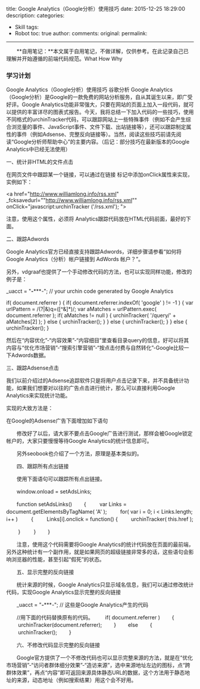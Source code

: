﻿title: Google Analytics（Google分析）使用技巧
date: 2015-12-25 18:29:00
description: 
categories:
- Skill
tags:
- Robot
toc: true
author:
comments:
original:
permalink: 
---

　　**自用笔记：**本文属于自用笔记，不做详解，仅供参考。在此记录自己已理解并开始遵循的前端代码规范。What How Why
<!-- more -->
[]()

### 学习计划
Google Analytics（Google分析）使用技巧
谷歌分析
Google Analytics（Google分析）是Google的一款免费的网站分析服务，自从其诞生以来，即广受好评。Google Analytics功能非常强大，只要在网站的页面上加入一段代码，就可以提供的丰富详尽的图表式报告。今天，我将总结一下加入代码的一些技巧，使用不同格式的urchinTracker代码，可以跟踪网站上一些特殊事件（例如不会产生综合浏览量的事件、JavaScript事件、文件下载、出站链接等），还可以跟踪制定属性的事件（例如Adsense、完整反向链接等）。当然，阅读这些技巧前请先阅读“Google分析师帮助中心”的主要内容。（后记：部分技巧在最新版本的Google Analytics中已经无法使用）

一、统计非HTML的文件点击

在网页文件中跟踪某一个链接，可以通过在链接 <a> 标记中添加onClick属性来实现，实例如下：

<a href="http://www.williamlong.info/rss.xml" _fcksavedurl=""http://www.williamlong.info/rss.xml"" onClick="javascript:urchinTracker ('/rss.xml'); ">

注意，使用这个属性，必须将 Analytics跟踪代码放在HTML代码前面，最好<body>的下面。

二、跟踪Adwords

Google Analytics官方已经直接支持跟踪Adwords，详细步骤请参看“如何将 Google Analytics（分析）帐户链接到 AdWords 帐户？”。

另外，vdgraaf也提供了一个手动修改代码的方法，也可以实现同样功能，修改的例子是：

_uacct = "**-******-*"; // your urchin code generated by Google Analytics

if( document.referrer )
{
 if( document.referrer.indexOf( 'google' ) != -1 )
 {
  var urlPattern = /(\?|&)q=([^&]*)/;
  var aMatches = urlPattern.exec( document.referrer );
  if( aMatches != null )
  {
   urchinTracker( '/query/' + aMatches[2] );
  }
  else
  {
   urchinTracker();
  }
 }
 else
 {
  urchinTracker();
 }
}
else
{
 urchinTracker();
}

然后在“内容优化”-“内容效果”-“内容细目”里查看目录query的信息，好可以将其内容与“优化市场营销”-“搜索引擎营销”-“按点击付费与自然转化”-Google比较一下Adwords数据。

三、跟踪Adsense点击

我们以前介绍过的Adsense追踪软件只是将用户点击记录下来，并不具备统计功能，如果我们想要对以往的广告点击进行统计，那么可以直接利用Google Analytics来实现统计功能。

实现的大致方法是：

在Google的Adsense广告下面增加如下语句

<script type="text/javascript">
function log() {
urchinTracker ('/adsense');
　　}
　　var elements2;
　　elements2 = document.getElementsByTagName("iframe");
　　for (var i = 0; i < elements2.length; i++) {
　　if(elements2[i].src.indexOf('googlesyndication.com') > -1) {
elements2[i].onfocus = log;
　　}
　　}
　　</script>

　　修改好了以后，请大家不要点击Google广告进行测试，那样会被Google锁定帐户的，大家只要慢慢等待Google Analytics的统计信息即可。

　　另外seobook也介绍了一个方法，原理是基本类似的。

　　四、跟踪所有点出链接

　　使用下面语句可以跟踪所有点出链接。

　　window.onload = setAdsLinks;

　　function setAdsLinks()
　　{
　　 var Links = document.getElementsByTagName( 'A' );
　　 for( var i = 0; i < Links.length; i++ )
　　 {
　　  Links[i].onclick = function() {
　　   urchinTracker( this.href );

　　  }
　　 }
　　}

　　注意，使用这个代码需要将Google Analytics的统计代码放在页面的最前端，另外这种统计有一个副作用，就是如果网页的超级链接非常多的话，这些语句会影响浏览器的性能，甚至引起“假死”的状态。

　　五、显示完整的反向链接

　　统计来源的时候，Google Analytics只显示域名信息，我们可以通过修改统计代码，实现Google Analytics显示完整的反向链接

　　_uacct = "**-******-*"; // 这些是Google Analytics产生的代码

　　//用下面的代码替换原有的代码。
　　if( document.referrer )
　　{
　　 urchinTracker(document.referrer);
　　}
　　else
　　{
　　 urchinTracker();
　　}

　　六、不修改代码显示完整的反向链接

　　Google官方提供了一个不修改代码也可以显示完整来源的方法，就是在“优化市场营销”-“访问者群体细分效果”-“造访来源”，选中来源地址左边的图标，点“跨群体效果”，再点“内容”即可返回来源具体静态URL的数据，这个方法用于静态地址的来源，动态地址（例如搜索结果）用这个会不好用。
